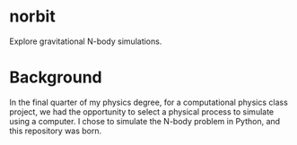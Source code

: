 # norbit
Explore gravitational N-body simulations.

# Background
In the final quarter of my physics degree, for a computational physics class project, we had the opportunity to select a physical process to simulate using a computer. I chose to simulate the N-body problem in Python, and this repository was born.